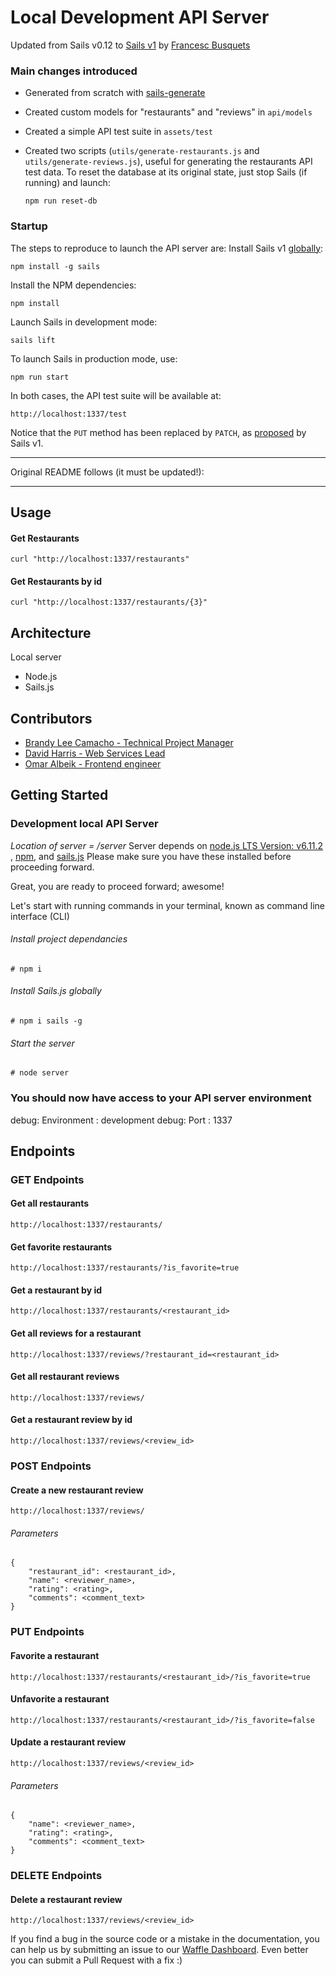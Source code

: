 # Local Development API Server

Updated from Sails v0.12 to [Sails v1](https://sailsjs.com/) by [Francesc Busquets](mailto:francesc@gmail.com)

### Main changes introduced

- Generated from scratch with [sails-generate](https://github.com/balderdashy/sails-generate)

- Created custom models for "restaurants" and "reviews" in `api/models`

- Created a simple API test suite in `assets/test`

- Created two scripts (`utils/generate-restaurants.js` and `utils/generate-reviews.js`), useful for generating the restaurants API test data. To reset the database at its original state, just stop Sails (if running) and launch:

  ```
  npm run reset-db
  ```

### Startup

The steps to reproduce to launch the API server are:
Install Sails v1 [globally](https://sailsjs.com/get-started):
```
npm install -g sails
```
Install the NPM dependencies:
```
npm install
```
Launch Sails in development mode:
```
sails lift
```

To launch Sails in production mode, use:
```
npm run start
```

In both cases, the API test suite will be available at:
```
http://localhost:1337/test
```

Notice that the `PUT` method has been replaced by `PATCH`, as [proposed](https://sailsjs.com/documentation/reference/blueprint-api/update) by Sails v1.

---


Original README follows (it must be updated!):

---

## Usage
#### Get Restaurants
```
curl "http://localhost:1337/restaurants"
```
#### Get Restaurants by id
````
curl "http://localhost:1337/restaurants/{3}"
````

## Architecture
Local server
- Node.js
- Sails.js

## Contributors

- [Brandy Lee Camacho - Technical Project Manager](mailto:brandy.camacho@udacity.com)
- [David Harris - Web Services Lead](mailto:david.harris@udacity.com)
- [Omar Albeik - Frontend engineer](mailto:omaralbeik@gmail.com)

## Getting Started

### Development local API Server
_Location of server = /server_
Server depends on [node.js LTS Version: v6.11.2 ](https://nodejs.org/en/download/), [npm](https://www.npmjs.com/get-npm), and [sails.js](http://sailsjs.com/)
Please make sure you have these installed before proceeding forward.

Great, you are ready to proceed forward; awesome!

Let's start with running commands in your terminal, known as command line interface (CLI)

###### Install project dependancies
```Install project dependancies
# npm i
```
###### Install Sails.js globally
```Install sails global
# npm i sails -g
```
###### Start the server
```Start server
# node server
```
### You should now have access to your API server environment
debug: Environment : development
debug: Port        : 1337


## Endpoints

### GET Endpoints

#### Get all restaurants
```
http://localhost:1337/restaurants/
```

#### Get favorite restaurants
```
http://localhost:1337/restaurants/?is_favorite=true
```

#### Get a restaurant by id
```
http://localhost:1337/restaurants/<restaurant_id>
```

#### Get all reviews for a restaurant
```
http://localhost:1337/reviews/?restaurant_id=<restaurant_id>
```

#### Get all restaurant reviews
```
http://localhost:1337/reviews/
```

#### Get a restaurant review by id
```
http://localhost:1337/reviews/<review_id>
```


### POST Endpoints

#### Create a new restaurant review
```
http://localhost:1337/reviews/
```

###### Parameters
```
{
    "restaurant_id": <restaurant_id>,
    "name": <reviewer_name>,
    "rating": <rating>,
    "comments": <comment_text>
}
```


### PUT Endpoints

#### Favorite a restaurant
```
http://localhost:1337/restaurants/<restaurant_id>/?is_favorite=true
```

#### Unfavorite a restaurant
```
http://localhost:1337/restaurants/<restaurant_id>/?is_favorite=false
```

#### Update a restaurant review
```
http://localhost:1337/reviews/<review_id>
```

###### Parameters
```
{
    "name": <reviewer_name>,
    "rating": <rating>,
    "comments": <comment_text>
}
```


### DELETE Endpoints

#### Delete a restaurant review
```
http://localhost:1337/reviews/<review_id>
```


If you find a bug in the source code or a mistake in the documentation, you can help us by
submitting an issue to our [Waffle Dashboard](https://waffle.io/udacity/mwnd-issues). Even better you can submit a Pull Request with a fix :)